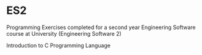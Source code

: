 # ES2
Programming Exercises completed for a second year Engineering Software course at University (Engineering Software 2)

Introduction to C Programming Language

